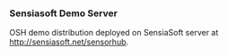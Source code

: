 ### Sensiasoft Demo Server

OSH demo distribution deployed on SensiaSoft server at <http://sensiasoft.net/sensorhub>.


